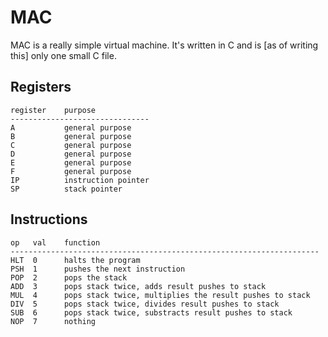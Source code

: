 # MAC
MAC is a really simple virtual machine. It's written in C and is [as of writing this]
only one small C file.

## Registers

	register	purpose
	-------------------------------
	A			general purpose
	B			general purpose
	C			general purpose
	D			general purpose
	E			general purpose
	F			general purpose
	IP			instruction pointer
	SP			stack pointer

## Instructions

	op   val    function
	---------------------------------------------------------------------
	HLT  0		halts the program
	PSH  1		pushes the next instruction
	POP  2		pops the stack
	ADD  3		pops stack twice, adds result pushes to stack
	MUL  4		pops stack twice, multiplies the result pushes to stack
	DIV  5		pops stack twice, divides result pushes to stack
	SUB  6		pops stack twice, substracts result pushes to stack
	NOP  7		nothing
